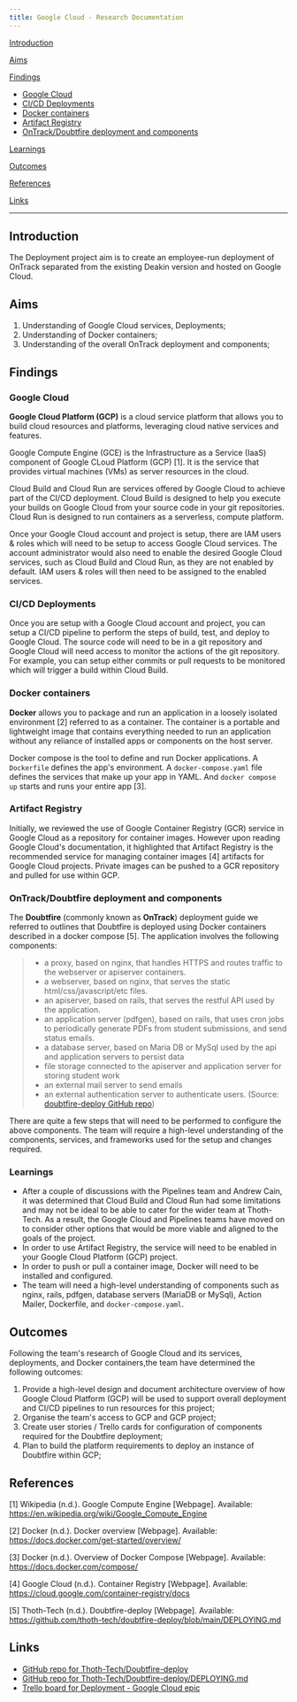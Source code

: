 ```yaml
---
title: Google Cloud - Research Documentation
---
```


[Introduction](#introduction)

[Aims](#aims)

[Findings](#findings)

- [Google Cloud](#google-cloud)
- [CI/CD Deployments](#cicd-deployments)
- [Docker containers](#docker-containers)
- [Artifact Registry](#artifact-registry)
- [OnTrack/Doubtfire deployment and components](#ontrackdoubtfire-deployment-and-components)

[Learnings](#learnings)

[Outcomes](#outcomes)

[References](#references)

[Links](#links)

---

## Introduction

The Deployment project aim is to create an employee-run deployment of OnTrack
separated from the existing Deakin version and hosted on Google Cloud.

## Aims

1. Understanding of Google Cloud services, Deployments;
2. Understanding of Docker containers;
3. Understanding of the overall OnTrack deployment and components;

## Findings

### Google Cloud

**Google Cloud Platform (GCP)** is a cloud service platform that allows you to
build cloud resources and platforms, leveraging cloud native services and features.

Google Compute Engine (GCE) is the Infrastructure as a Service (IaaS) component
of Google CLoud Platform (GCP) [1]. It is the service that provides virtual
machines (VMs) as server resources in
the cloud.

Cloud Build and Cloud Run are services offered by Google Cloud to achieve
part of the CI/CD deployment. Cloud Build is designed to help you execute
your builds on Google Cloud from your source
code in your git repositories. Cloud Run is designed to run containers as a
serverless, compute platform.

Once your Google Cloud account and project is setup, there are IAM users &
roles which will need to be setup to access Google Cloud services.
The account administrator would also need to enable the
desired Google Cloud services, such as Cloud Build and Cloud Run, as they are
not enabled by default. IAM users & roles will then need to be assigned to
the enabled services.

### CI/CD Deployments

Once you are setup with a Google Cloud account and project, you can setup a
CI/CD pipeline to perform the steps of build, test, and deploy to Google Cloud.
The source code will need to be in a git repository and Google Cloud will
need access to monitor the actions of the git repository. For
example, you can setup either commits or pull requests to be monitored which
will trigger a build within Cloud Build.

### Docker containers

**Docker** allows you to package and run an application in a loosely
isolated environment [2] referred to as a container. The container is a
portable and lightweight image that contains
everything needed to run an application without any reliance of installed
apps or components on the host server.

Docker compose is the tool to define and run Docker applications.
A `Dockerfile` defines the app's environment. A `docker-compose.yaml` file
defines the services that make up your app in YAML. And
`docker compose up` starts and runs your entire app [3].

### Artifact Registry

Initially, we reviewed the use of Google Container Registry (GCR) service in
Google Cloud as a repository for container images. However upon reading
Google Cloud's documentation, it highlighted that Artifact Registry is the
recommended service for managing container images [4] artifacts for
Google Cloud projects. Private images can be pushed to a GCR repository and
pulled for use within GCP.

### OnTrack/Doubtfire deployment and components

The **Doubtfire** (commonly known as **OnTrack**) deployment guide we
referred to outlines that Doubtfire is deployed using Docker containers
described in a docker compose [5]. The application
involves the following components:

> - a proxy, based on nginx, that handles HTTPS and routes traffic to the
 webserver or apiserver
>   containers.
> - a webserver, based on nginx, that serves the static html/css/javascript/etc files.
> - an apiserver, based on rails, that serves the restful API used by the application.
> - an application server (pdfgen), based on rails, that uses cron jobs to
periodically generate
>   PDFs from student submissions, and send status emails.
> - a database server, based on Maria DB or MySql used by the api and
application servers to persist
>   data
> - file storage connected to the apiserver and application server for storing
student work
> - an external mail server to send emails
> - an external authentication server to authenticate users. (Source:
>   [doubtfire-deploy GitHub repo](https://github.com/thoth-tech/doubtfire-deploy/blob/main/DEPLOYING.md))

There are quite a few steps that will need to be performed to configure the
above components. The team will require a high-level understanding of the
components, services, and frameworks used for
the setup and changes required.

### Learnings

- After a couple of discussions with the Pipelines team and Andrew Cain,
  it was determined that Cloud Build and Cloud Run had some limitations and
  may not be ideal to be able to cater for the
  wider team at Thoth-Tech. As a result, the Google Cloud and Pipelines teams
  have moved on to consider other options that would be more viable and
  aligned to the goals of the project.
- In order to use Artifact Registry, the service will need to be enabled in
  your Google Cloud Platform (GCP) project.
- In order to push or pull a container image, Docker will need to be
  installed and configured.
- The team will need a high-level understanding of components such as nginx,
  rails, pdfgen, database servers (MariaDB or MySql), Action Mailer,
  Dockerfile, and `docker-compose.yaml`.

## Outcomes

Following the team's research of Google Cloud and its services, deployments,
and Docker containers,the team have determined the following outcomes:

1. Provide a high-level design and document architecture overview of how Google
   Cloud Platform (GCP) will be used to support overall deployment and
   CI/CD pipelines to run resources for this project;
2. Organise the team's access to GCP and GCP project;
3. Create user stories / Trello cards for configuration of components required
   for the Doubtfire deployment;
4. Plan to build the platform requirements to deploy an instance of Doubtfire
   within GCP;

## References

[1] Wikipedia (n.d.). Google Compute Engine [Webpage]. Available:
<https://en.wikipedia.org/wiki/Google_Compute_Engine>

[2] Docker (n.d.). Docker overview [Webpage]. Available:
<https://docs.docker.com/get-started/overview/>

[3] Docker (n.d.). Overview of Docker Compose [Webpage]. Available:
<https://docs.docker.com/compose/>

[4] Google Cloud (n.d.). Container Registry [Webpage]. Available:
<https://cloud.google.com/container-registry/docs>

[5] Thoth-Tech (n.d.). Doubtfire-deploy [Webpage]. Available:
<https://github.com/thoth-tech/doubtfire-deploy/blob/main/DEPLOYING.md>

## Links

- [GitHub repo for Thoth-Tech/Doubtfire-deploy](https://github.com/thoth-tech/doubtfire-deploy)
- [GitHub repo for Thoth-Tech/Doubtfire-deploy/DEPLOYING.md](https://github.com/thoth-tech/doubtfire-deploy/blob/main/DEPLOYING.md)
- [Trello board for Deployment - Google Cloud epic](https://trello.com/b/dI1yx9A1/deployment)
